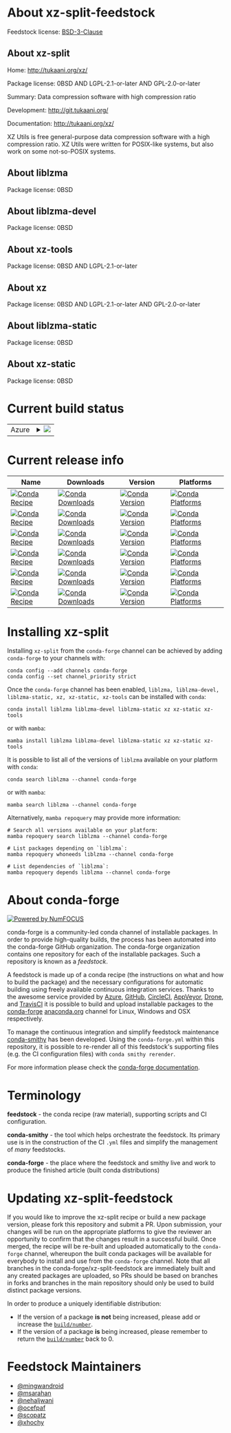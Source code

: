 About xz-split-feedstock
========================

Feedstock license: [BSD-3-Clause](https://github.com/conda-forge/xz-feedstock/blob/main/LICENSE.txt)


About xz-split
--------------

Home: http://tukaani.org/xz/

Package license: 0BSD AND LGPL-2.1-or-later AND GPL-2.0-or-later

Summary: Data compression software with high compression ratio

Development: http://git.tukaani.org/

Documentation: http://tukaani.org/xz/

XZ Utils is free general-purpose data compression software with a high
compression ratio. XZ Utils were written for POSIX-like systems, but also
work on some not-so-POSIX systems.


About liblzma
-------------



Package license: 0BSD

About liblzma-devel
-------------------



Package license: 0BSD

About xz-tools
--------------



Package license: 0BSD AND LGPL-2.1-or-later

About xz
--------



Package license: 0BSD AND LGPL-2.1-or-later AND GPL-2.0-or-later

About liblzma-static
--------------------



Package license: 0BSD

About xz-static
---------------



Package license: 0BSD

Current build status
====================


<table>
    
  <tr>
    <td>Azure</td>
    <td>
      <details>
        <summary>
          <a href="https://dev.azure.com/conda-forge/feedstock-builds/_build/latest?definitionId=2233&branchName=main">
            <img src="https://dev.azure.com/conda-forge/feedstock-builds/_apis/build/status/xz-feedstock?branchName=main">
          </a>
        </summary>
        <table>
          <thead><tr><th>Variant</th><th>Status</th></tr></thead>
          <tbody><tr>
              <td>win_64</td>
              <td>
                <a href="https://dev.azure.com/conda-forge/feedstock-builds/_build/latest?definitionId=2233&branchName=main">
                  <img src="https://dev.azure.com/conda-forge/feedstock-builds/_apis/build/status/xz-feedstock?branchName=main&jobName=win&configuration=win%20win_64_" alt="variant">
                </a>
              </td>
            </tr>
          </tbody>
        </table>
      </details>
    </td>
  </tr>
</table>

Current release info
====================

| Name | Downloads | Version | Platforms |
| --- | --- | --- | --- |
| [![Conda Recipe](https://img.shields.io/badge/recipe-liblzma-green.svg)](https://anaconda.org/conda-forge/liblzma) | [![Conda Downloads](https://img.shields.io/conda/dn/conda-forge/liblzma.svg)](https://anaconda.org/conda-forge/liblzma) | [![Conda Version](https://img.shields.io/conda/vn/conda-forge/liblzma.svg)](https://anaconda.org/conda-forge/liblzma) | [![Conda Platforms](https://img.shields.io/conda/pn/conda-forge/liblzma.svg)](https://anaconda.org/conda-forge/liblzma) |
| [![Conda Recipe](https://img.shields.io/badge/recipe-liblzma--devel-green.svg)](https://anaconda.org/conda-forge/liblzma-devel) | [![Conda Downloads](https://img.shields.io/conda/dn/conda-forge/liblzma-devel.svg)](https://anaconda.org/conda-forge/liblzma-devel) | [![Conda Version](https://img.shields.io/conda/vn/conda-forge/liblzma-devel.svg)](https://anaconda.org/conda-forge/liblzma-devel) | [![Conda Platforms](https://img.shields.io/conda/pn/conda-forge/liblzma-devel.svg)](https://anaconda.org/conda-forge/liblzma-devel) |
| [![Conda Recipe](https://img.shields.io/badge/recipe-liblzma--static-green.svg)](https://anaconda.org/conda-forge/liblzma-static) | [![Conda Downloads](https://img.shields.io/conda/dn/conda-forge/liblzma-static.svg)](https://anaconda.org/conda-forge/liblzma-static) | [![Conda Version](https://img.shields.io/conda/vn/conda-forge/liblzma-static.svg)](https://anaconda.org/conda-forge/liblzma-static) | [![Conda Platforms](https://img.shields.io/conda/pn/conda-forge/liblzma-static.svg)](https://anaconda.org/conda-forge/liblzma-static) |
| [![Conda Recipe](https://img.shields.io/badge/recipe-xz-green.svg)](https://anaconda.org/conda-forge/xz) | [![Conda Downloads](https://img.shields.io/conda/dn/conda-forge/xz.svg)](https://anaconda.org/conda-forge/xz) | [![Conda Version](https://img.shields.io/conda/vn/conda-forge/xz.svg)](https://anaconda.org/conda-forge/xz) | [![Conda Platforms](https://img.shields.io/conda/pn/conda-forge/xz.svg)](https://anaconda.org/conda-forge/xz) |
| [![Conda Recipe](https://img.shields.io/badge/recipe-xz--static-green.svg)](https://anaconda.org/conda-forge/xz-static) | [![Conda Downloads](https://img.shields.io/conda/dn/conda-forge/xz-static.svg)](https://anaconda.org/conda-forge/xz-static) | [![Conda Version](https://img.shields.io/conda/vn/conda-forge/xz-static.svg)](https://anaconda.org/conda-forge/xz-static) | [![Conda Platforms](https://img.shields.io/conda/pn/conda-forge/xz-static.svg)](https://anaconda.org/conda-forge/xz-static) |
| [![Conda Recipe](https://img.shields.io/badge/recipe-xz--tools-green.svg)](https://anaconda.org/conda-forge/xz-tools) | [![Conda Downloads](https://img.shields.io/conda/dn/conda-forge/xz-tools.svg)](https://anaconda.org/conda-forge/xz-tools) | [![Conda Version](https://img.shields.io/conda/vn/conda-forge/xz-tools.svg)](https://anaconda.org/conda-forge/xz-tools) | [![Conda Platforms](https://img.shields.io/conda/pn/conda-forge/xz-tools.svg)](https://anaconda.org/conda-forge/xz-tools) |

Installing xz-split
===================

Installing `xz-split` from the `conda-forge` channel can be achieved by adding `conda-forge` to your channels with:

```
conda config --add channels conda-forge
conda config --set channel_priority strict
```

Once the `conda-forge` channel has been enabled, `liblzma, liblzma-devel, liblzma-static, xz, xz-static, xz-tools` can be installed with `conda`:

```
conda install liblzma liblzma-devel liblzma-static xz xz-static xz-tools
```

or with `mamba`:

```
mamba install liblzma liblzma-devel liblzma-static xz xz-static xz-tools
```

It is possible to list all of the versions of `liblzma` available on your platform with `conda`:

```
conda search liblzma --channel conda-forge
```

or with `mamba`:

```
mamba search liblzma --channel conda-forge
```

Alternatively, `mamba repoquery` may provide more information:

```
# Search all versions available on your platform:
mamba repoquery search liblzma --channel conda-forge

# List packages depending on `liblzma`:
mamba repoquery whoneeds liblzma --channel conda-forge

# List dependencies of `liblzma`:
mamba repoquery depends liblzma --channel conda-forge
```


About conda-forge
=================

[![Powered by
NumFOCUS](https://img.shields.io/badge/powered%20by-NumFOCUS-orange.svg?style=flat&colorA=E1523D&colorB=007D8A)](https://numfocus.org)

conda-forge is a community-led conda channel of installable packages.
In order to provide high-quality builds, the process has been automated into the
conda-forge GitHub organization. The conda-forge organization contains one repository
for each of the installable packages. Such a repository is known as a *feedstock*.

A feedstock is made up of a conda recipe (the instructions on what and how to build
the package) and the necessary configurations for automatic building using freely
available continuous integration services. Thanks to the awesome service provided by
[Azure](https://azure.microsoft.com/en-us/services/devops/), [GitHub](https://github.com/),
[CircleCI](https://circleci.com/), [AppVeyor](https://www.appveyor.com/),
[Drone](https://cloud.drone.io/welcome), and [TravisCI](https://travis-ci.com/)
it is possible to build and upload installable packages to the
[conda-forge](https://anaconda.org/conda-forge) [anaconda.org](https://anaconda.org/)
channel for Linux, Windows and OSX respectively.

To manage the continuous integration and simplify feedstock maintenance
[conda-smithy](https://github.com/conda-forge/conda-smithy) has been developed.
Using the ``conda-forge.yml`` within this repository, it is possible to re-render all of
this feedstock's supporting files (e.g. the CI configuration files) with ``conda smithy rerender``.

For more information please check the [conda-forge documentation](https://conda-forge.org/docs/).

Terminology
===========

**feedstock** - the conda recipe (raw material), supporting scripts and CI configuration.

**conda-smithy** - the tool which helps orchestrate the feedstock.
                   Its primary use is in the construction of the CI ``.yml`` files
                   and simplify the management of *many* feedstocks.

**conda-forge** - the place where the feedstock and smithy live and work to
                  produce the finished article (built conda distributions)


Updating xz-split-feedstock
===========================

If you would like to improve the xz-split recipe or build a new
package version, please fork this repository and submit a PR. Upon submission,
your changes will be run on the appropriate platforms to give the reviewer an
opportunity to confirm that the changes result in a successful build. Once
merged, the recipe will be re-built and uploaded automatically to the
`conda-forge` channel, whereupon the built conda packages will be available for
everybody to install and use from the `conda-forge` channel.
Note that all branches in the conda-forge/xz-split-feedstock are
immediately built and any created packages are uploaded, so PRs should be based
on branches in forks and branches in the main repository should only be used to
build distinct package versions.

In order to produce a uniquely identifiable distribution:
 * If the version of a package **is not** being increased, please add or increase
   the [``build/number``](https://docs.conda.io/projects/conda-build/en/latest/resources/define-metadata.html#build-number-and-string).
 * If the version of a package **is** being increased, please remember to return
   the [``build/number``](https://docs.conda.io/projects/conda-build/en/latest/resources/define-metadata.html#build-number-and-string)
   back to 0.

Feedstock Maintainers
=====================

* [@mingwandroid](https://github.com/mingwandroid/)
* [@msarahan](https://github.com/msarahan/)
* [@nehaljwani](https://github.com/nehaljwani/)
* [@ocefpaf](https://github.com/ocefpaf/)
* [@scopatz](https://github.com/scopatz/)
* [@xhochy](https://github.com/xhochy/)

